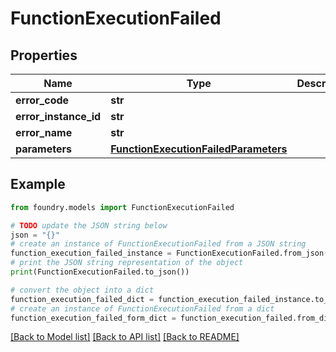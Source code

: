 # FunctionExecutionFailed

## Properties

Name | Type | Description | Notes
------------ | ------------- | ------------- | -------------
**error_code** | **str** |  |
**error_instance_id** | **str** |  | \[optional\]
**error_name** | **str** |  |
**parameters** | [**FunctionExecutionFailedParameters**](FunctionExecutionFailedParameters.md) |  |

## Example

```python
from foundry.models import FunctionExecutionFailed

# TODO update the JSON string below
json = "{}"
# create an instance of FunctionExecutionFailed from a JSON string
function_execution_failed_instance = FunctionExecutionFailed.from_json(json)
# print the JSON string representation of the object
print(FunctionExecutionFailed.to_json())

# convert the object into a dict
function_execution_failed_dict = function_execution_failed_instance.to_dict()
# create an instance of FunctionExecutionFailed from a dict
function_execution_failed_form_dict = function_execution_failed.from_dict(function_execution_failed_dict)
```

[\[Back to Model list\]](../README.md#documentation-for-models) [\[Back to API list\]](../README.md#documentation-for-api-endpoints) [\[Back to README\]](../README.md)
